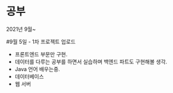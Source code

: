# 공부 
2021년 9월~

#9월 5일 - 1차 프로젝트 업로드 
- 프론트엔드 부문만 구현. 
- 데이터를 다루는 공부를 하면서 실습하며 백엔드 파트도 구현해볼 생각. 
- Java 언어 배우는중. 
- 데이터베이스
- 웹 서버
